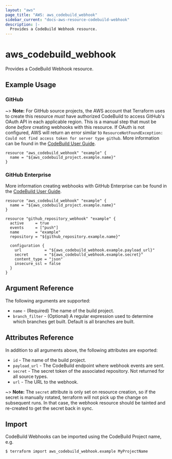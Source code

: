 ```yaml
---
layout: "aws"
page_title: "AWS: aws_codebuild_webhook"
sidebar_current: "docs-aws-resource-codebuild-webhook"
description: |-
  Provides a CodeBuild Webhook resource.
---
```


# aws_codebuild_webhook

Provides a CodeBuild Webhook resource.

## Example Usage

### GitHub

~> **Note:** For GitHub source projects, the AWS account that Terraform uses to create this resource *must* have authorized CodeBuild to access GitHub's OAuth API in each applicable region. This is a manual step that must be done *before* creating webhooks with this resource. If OAuth is not configured, AWS will return an error similar to `ResourceNotFoundException: Could not find access token for server type github`. More information can be found in the [CodeBuild User Guide](https://docs.aws.amazon.com/codebuild/latest/userguide/sample-github-pull-request.html).

```hcl
resource "aws_codebuild_webhook" "example" {
  name = "${aws_codebuild_project.example.name}"
}
```

### GitHub Enterprise

More information creating webhooks with GitHub Enterprise can be found in the [CodeBuild User Guide](https://docs.aws.amazon.com/codebuild/latest/userguide/sample-github-enterprise.html).

```hcl
resource "aws_codebuild_webhook" "example" {
  name = "${aws_codebuild_project.example.name}"
}

resource "github_repository_webhook" "example" {
  active     = true
  events     = ["push"]
  name       = "example"
  repository = "${github_repository.example.name}"

  configuration {
    url          = "${aws_codebuild_webhook.example.payload_url}"
    secret       = "${aws_codebulld_webhook.example.secret}"
    content_type = "json"
    insecure_ssl = false
  }
}
```

## Argument Reference

The following arguments are supported:

* `name` - (Required) The name of the build project.
* `branch_filter` - (Optional) A regular expression used to determine which branches get built. Default is all branches are built.

## Attributes Reference

In addition to all arguments above, the following attributes are exported:

* `id` - The name of the build project.
* `payload_url` - The CodeBuild endpoint where webhook events are sent.
* `secret` - The secret token of the associated repository. Not returned for all source types.
* `url` - The URL to the webhook.

~> **Note:** The `secret` attribute is only set on resource creation, so if the secret is manually rotated, terraform will not pick up the change on subsequent runs.  In that case, the webhook resource should be tainted and re-created to get the secret back in sync.

## Import

CodeBuild Webhooks can be imported using the CodeBuild Project name, e.g.

```
$ terraform import aws_codebuild_webhook.example MyProjectName
```
